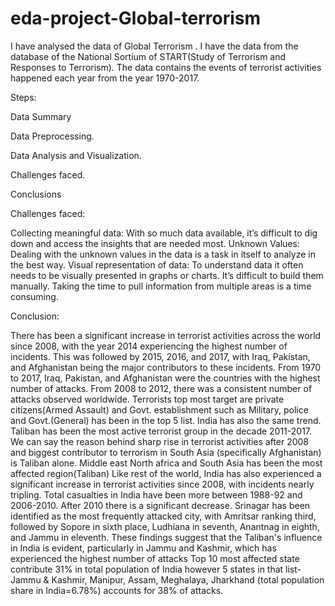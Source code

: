 # eda-project-Global-terrorism

I have analysed the data of Global Terrorism . I have the data from the database of the National Sortium of START(Study of Terrorism and Responses to Terrorism). The data contains the events of terrorist activities happened each year from the year 1970-2017.

Steps:

Data Summary

Data Preprocessing.

Data Analysis and Visualization.

Challenges faced.

Conclusions

Challenges faced:

Collecting meaningful data: With so much data available, it’s difficult to dig down and access the insights that are needed most.
Unknown Values: Dealing with the unknown values in the data is a task in itself to analyze in the best way.
Visual representation of data: To understand data it often needs to be visually presented in graphs or charts. It’s difficult to build them manually. Taking the time to pull information from multiple areas is a time consuming.


Conclusion:

There has been a significant increase in terrorist activities across the world since 2008, with the year 2014 experiencing the highest number of incidents. This was followed by 2015, 2016, and 2017, with Iraq, Pakistan, and Afghanistan being the major contributors to these incidents.
From 1970 to 2017, Iraq, Pakistan, and Afghanistan were the countries with the highest number of attacks.
From 2008 to 2012, there was a consistent number of attacks observed worldwide.
Terrorists top most target are private citizens(Armed Assault) and Govt. establishment such as Military, police and Govt.(General) has been in the top 5 list. India has also the same trend.
Taliban has been the most active terrorist group in the decade 2011-2017. We can say the reason behind sharp rise in terrorist activities after 2008 and biggest contributor to terrorism in South Asia (specifically Afghanistan) is Taliban alone.
Middle east North africa and South Asia has been the most affected region(Taliban)
Like rest of the world, India has also experienced a significant increase in terrorist activities since 2008, with incidents nearly tripling.
Total casualties in India have been more between 1988-92 and 2006-2010. After 2010 there is a significant decrease.
Srinagar has been identified as the most frequently attacked city, with Amritsar ranking third, followed by Sopore in sixth place, Ludhiana in seventh, Anantnag in eighth, and Jammu in eleventh. These findings suggest that the Taliban's influence in India is evident, particularly in Jammu and Kashmir, which has experienced the highest number of attacks
Top 10 most affected state contribute 31% in total population of India however 5 states in that list- Jammu & Kashmir, Manipur, Assam, Meghalaya, Jharkhand (total population share in India=6.78%) accounts for 38% of attacks.
